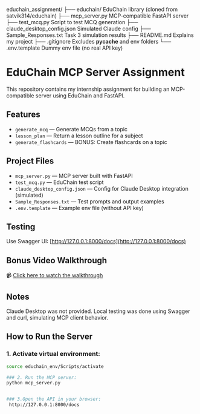 educhain_assignment/
├── educhain/                    EduChain library (cloned from satvik314/educhain)
├── mcp_server.py                MCP-compatible FastAPI server
├── test_mcq.py                 Script to test MCQ generation
├── claude_desktop_config.json   Simulated Claude config
├── Sample_Responses.txt         Task 3 simulation results
├── README.md                    Explains my project
├── .gitignore                   Excludes __pycache__ and env folders
└── .env.template                Dummy env file (no real API key)


# EduChain MCP Server Assignment

This repository contains my internship assignment for building an MCP-compatible server using EduChain and FastAPI.

##  Features

- `generate_mcq` — Generate MCQs from a topic
- `lesson_plan` — Return a lesson outline for a subject
- `generate_flashcards` — BONUS: Create flashcards on a topic

##  Project Files

- `mcp_server.py` — MCP server built with FastAPI
- `test_mcq.py` — EduChain test script
- `claude_desktop_config.json` — Config for Claude Desktop integration (simulated)
- `Sample_Responses.txt` — Test prompts and output examples
- `.env.template` — Example env file (without API key)

##  Testing

Use Swagger UI: [http://127.0.0.1:8000/docs](http://127.0.0.1:8000/docs)

##  Bonus Video Walkthrough

📹 [Click here to watch the walkthrough](https://www.loom.com/share/254465ef33194fabacc35e129ac0ab63)

##  Notes

Claude Desktop was not provided. Local testing was done using Swagger and curl, simulating MCP client behavior.


##  How to Run the Server

### 1. Activate virtual environment:

```bash
source educhain_env/Scripts/activate

### 2. Run the MCP server:
python mcp_server.py


### 3.Open the API in your browser:
 http://127.0.0.1:8000/docs

